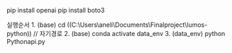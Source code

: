 pip install openai
pip install boto3

실행순서
1.
(base) cd ((C:\Users\aneli\Documents\Finalproject\lumos-python)) // 자기경로
2.
(base) conda activate data_env
3.
(data_env) python Pythonapi.py


